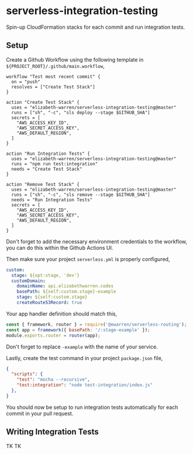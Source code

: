 # serverless-integration-testing

Spin-up CloudFormation stacks for each commit and run integration tests.

## Setup

Create a Github Workflow using the following template in `${PROJECT_ROOT}/.github/main.workflow`,

```
workflow "Test most recent commit" {
  on = "push"
  resolves = ["Create Test Stack"]
}

action "Create Test Stack" {
  uses = "elizabeth-warren/serverless-integration-testing@master"
  runs = ["sh", "-c", "sls deploy --stage $GITHUB_SHA"]
  secrets = [
    "AWS_ACCESS_KEY_ID",
    "AWS_SECRET_ACCESS_KEY",
    "AWS_DEFAULT_REGION",
  ]
}

action "Run Integration Tests" {
  uses = "elizabeth-warren/serverless-integration-testing@master"
  runs = "npm run test:integration"
  needs = "Create Test Stack"
}

action "Remove Test Stack" {
  uses = "elizabeth-warren/serverless-integration-testing@master"
  runs = ["sh", "-c", "sls remove --stage $GITHUB_SHA"]
  needs = "Run Integration Tests"
  secrets = [
    "AWS_ACCESS_KEY_ID",
    "AWS_SECRET_ACCESS_KEY",
    "AWS_DEFAULT_REGION",
  ]
}
```

Don't forget to add the necessary environment credentials to the workflow, you can do this within the Github Actions UI.

Then make sure your project `serverless.yml` is properly configured,

```yml
custom:
  stage: ${opt:stage, 'dev'}
  customDomain:
    domainName: api.elizabethwarren.codes
    basePath: ${self:custom.stage}-example
    stage: ${self:custom.stage}
    createRoute53Record: true
```

Your app handler definition should match this,

```js
const { framework, router } = require('@ewarren/serverless-routing');
const app = framework({ basePath: '/:stage-example' });
module.exports.router = router(app);
```

Don't forget to replace `-example` with the name of your service.

Lastly, create the test command in your project `package.json` file,

```json
{
  "scripts": {
    "test": "mocha --recursive",
    "test:integration": "node test-integration/index.js"
  },
}
```

You should now be setup to run integration tests automatically for each commit in your pull request.

## Writing Integration Tests

TK TK
